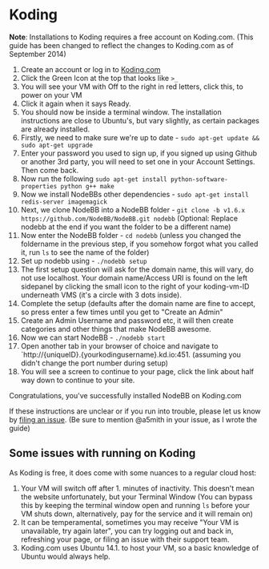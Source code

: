 Koding
======

**Note**: Installations to Koding requires a free account on Koding.com.
(This guide has been changed to reflect the changes to Koding.com as of
September 2014)

1.  Create an account or log in to [Koding.com](http://koding.com)
1.  Click the Green Icon at the top that looks like `>_`
1.  You will see your VM with Off to the right in red letters, click
    this, to power on your VM
1.  Click it again when it says Ready.
1.  You should now be inside a terminal window. The installation
    instructions are close to Ubuntu's, but vary slightly, as certain
    packages are already installed.
1.  Firstly, we need to make sure we're up to date -
    `sudo apt-get update && sudo apt-get upgrade`
1.  Enter your password you used to sign up, if you signed up using
    Github or another 3rd party, you will need to set one in your
    Account Settings. Then come back.
1.  Now run the following
    `sudo apt-get install python-software-properties python g++ make`
1.  Now we install NodeBBs other dependencies -
    `sudo apt-get install redis-server imagemagick`
1. Next, we clone NodeBB into a NodeBB folder -
    `git clone -b v1.6.x https://github.com/NodeBB/NodeBB.git nodebb`
    (Optional: Replace nodebb at the end if you want the folder to be a
    different name)
1. Now enter the NodeBB folder - `cd nodebb` (unless you changed the
    foldername in the previous step, if you somehow forgot what you
    called it, run `ls` to see the name of the folder)
1. Set up nodebb using - `./nodebb setup`
1. The first setup question will ask for the domain name, this will
    vary, do not use localhost. Your domain name/Access URI is found on
    the left sidepanel by clicking the small icon to the right of your
    koding-vm-ID underneath VMS (it's a circle with 3 dots inside).
1. Complete the setup (defaults after the domain name are fine to
    accept, so press enter a few times until you get to "Create an
    Admin"
1. Create an Admin Username and password etc, it will then create
    categories and other things that make NodeBB awesome.
1. Now we can start NodeBB - `./nodebb start`
1. Open another tab in your browser of choice and navigate to
    `http://{uniqueID}.{yourkodingusername}.kd.io:451. (assuming you
    didn't change the port number during setup)
1. You will see a screen to continue to your page, click the link about
    half way down to continue to your site.

Congratulations, you've successfully installed NodeBB on Koding.com

If these instructions are unclear or if you run into trouble, please let
us know by [filing an issue](https://github.com/NodeBB/NodeBB/issues).
(Be sure to mention @a5mith in your issue, as I wrote the guide)

Some issues with running on Koding
---------------------

As Koding is free, it does come with some nuances to a regular cloud
host:

1.  Your VM will switch off after 1. minutes of inactivity. This doesn't
    mean the website unfortunately, but your Terminal Window (You can
    bypass this by keeping the terminal window open and running `ls`
    before your VM shuts down, alternatively, pay for the service and it
    will remain on)
1.  It can be temperamental, sometimes you may receive "Your VM is
    unavailable, try again later", you can try logging out and back in,
    refreshing your page, or filing an issue with their support team.
1.  Koding.com uses Ubuntu 14.1. to host your VM, so a basic knowledge
    of Ubuntu would always help.

